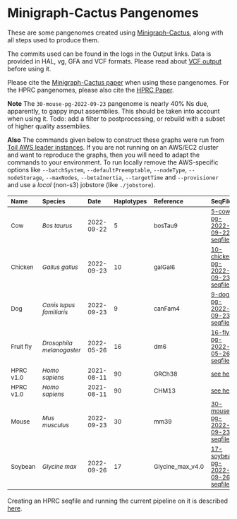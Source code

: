# Minigraph-Cactus Pangenomes

These are some pangenomes created using [Minigraph-Cactus](../pangenome.md), along with all steps used to produce them.

The commits used can be found in the logs in the Output links. Data is provided in HAL, vg, GFA and VCF formats. Please read about [VCF output](../pangenome.md#output) before using it.  

Please cite the [Minigraph-Cactus paper](https://doi.org/10.1101/2022.10.06.511217) when using these pangenomes. For the HPRC pangenomes, please also cite the [HPRC Paper](https://doi.org/10.1101/2022.07.09.499321 ).

**Note** The `30-mouse-pg-2022-09-23` pangenome is nearly 40% Ns due, apparently, to gappy input assemblies. This should be taken into account when using it. Todo: add a filter to postprocessing, or rebuild with a subset of higher quality assemblies. 

**Also** The commands given below to construct these graphs were run from [Toil AWS leader instances](https://github.com/ComparativeGenomicsToolkit/cactus/blob/master/doc/running-in-aws.md).  If you are not running on an AWS/EC2 cluster and want to reproduce the graphs, then you will need to adapt the commands to your environment.  To run locally remove the AWS-specific options like `--batchSystem`, `--defaultPreemptable`, `--nodeType`, `--nodeStorage`, `--maxNodes`, `--betaInertia`, `--targetTime` and `--provisioner` and use a *local* (non-s3) jobstore (like `./jobstore`).

|<sub>**Name**</sub>| <sub>**Species**</sub> | <sub> **Date** </sub> |<sub>**Haplotypes**</sub> | <sub>**Reference**</sub> | <sub>**SeqFile**</sub> | <sub>**Commands**</sub> | <sub>**Output**</sub>|
| :-------- | :-------- | :-------- | :------ | :------ |:------ | :------ | :------ |
| <sub> Cow </sub> | <sub> *Bos taurus* </sub> | <sub> 2022-09-22 </sub> | <sub> 5 </sub> | <sub> bosTau9 </sub> | <sub> [5-cow-pg-2022-09-22-seqfile.txt](5-cow-pg-2022-09-22-seqfile.txt) </sub> | <sub> [5-cow-pg-2022-09-22-commands.md](5-cow-pg-2022-09-22-commands.md) </sub> | <sub> [files](https://s3-us-west-2.amazonaws.com/human-pangenomics/index.html?prefix=publications/mc_2022/mc_pangenomes/5-cow-mc-2022-09-22) </sub> | 
| <sub> Chicken </sub> | <sub> *Gallus gallus* </sub> | <sub> 2022-09-23 </sub> | <sub> 10 </sub> | <sub> galGal6 </sub> | <sub> [10-chicken-pg-2022-09-23-seqfile.txt](10-chicken-pg-2022-09-23-seqfile.txt) </sub> | <sub> [10-chicken-pg-2022-09-23-commands.md](10-chicken-pg-2022-09-23-commands.md) </sub> | <sub> [files](https://s3-us-west-2.amazonaws.com/human-pangenomics/index.html?prefix=publications/mc_2022/mc_pangenomes/10-chicken-mc-2022-09-23/) </sub> | 
| <sub> Dog </sub> | <sub> *Canis lupus familiaris* </sub> | <sub> 2022-09-23 </sub> | <sub> 9 </sub> | <sub> canFam4 </sub> | <sub> [9-dog-pg-2022-09-23-seqfile.txt](9-dog-pg-2022-09-23-seqfile.txt) </sub> | <sub> [9-dog-pg-2022-09-23-commands.md](9-dog-pg-2022-09-23-commands.md) </sub> | <sub> [files](https://s3-us-west-2.amazonaws.com/human-pangenomics/index.html?prefix=publications/mc_2022/mc_pangenomes/9-dog-mc-2022-09-23) </sub> | 
| <sub> Fruit fly </sub> | <sub> *Drosophila melanogaster* </sub> | <sub> 2022-05-26 </sub> | <sub> 16 </sub> | <sub> dm6 </sub> | <sub> [16-fly-pg-2022-05-26-seqfile.txt](./16-fly-pg-2022-05-26-seqfile.txt) </sub> | <sub> [16-fly-pg-2022-05-26-commands.md](./16-fly-pg-2022-05-26-commands.md) </sub> | <sub> [files](https://s3-us-west-2.amazonaws.com/human-pangenomics/index.html?prefix=publications/mc_2022/mc_pangenomes/16-fruitfly-mc-2022-05-26/) </sub> |
| <sub> HPRC v1.0 </sub> | <sub> *Homo sapiens* </sub> | <sub> 2021-08-11 </sub> | <sub> 90 </sub> | <sub> GRCh38 </sub> | <sub> [see here](https://github.com/human-pangenomics/hpp_pangenome_resources/) </sub> | <sub> [see here](../pangenome.md#hprc-version-1.0-graphs) </sub> | <sub> [see here](https://github.com/human-pangenomics/hpp_pangenome_resources/) </sub> |
| <sub> HPRC v1.0 </sub> | <sub> *Homo sapiens* </sub> | <sub> 2021-08-11 </sub> | <sub> 90 </sub> | <sub> CHM13 </sub> | <sub> [see here](https://github.com/human-pangenomics/hpp_pangenome_resources/) </sub> | <sub> [see here](../pangenome.md#hprc-version-1.0-graphs) </sub> | <sub> [see here](https://github.com/human-pangenomics/hpp_pangenome_resources/) </sub> |
| <sub> Mouse </sub> | <sub> *Mus musculus* </sub> | <sub> 2022-09-23 </sub> | <sub> 30 </sub> | <sub> mm39 </sub> | <sub> [30-mouse-pg-2022-09-23-seqfile.txt](30-mouse-pg-2022-09-23-seqfile.txt) </sub> | <sub> [30-mouse-pg-2022-09-23-commands.md](30-mouse-pg-2022-09-23-commands.md) </sub> | <sub> [files](https://s3-us-west-2.amazonaws.com/human-pangenomics/index.html?prefix=publications/mc_2022/mc_pangenomes/30-mouse-mc-2022-09-23) </sub> | 
| <sub> Soybean </sub> | <sub> *Glycine max* </sub> | <sub> 2022-09-26 </sub> | <sub> 17 </sub> | <sub> Glycine_max_v4.0 </sub> | <sub> [17-soybean-pg-2022-09-26-seqfile.txt](17-soybean-pg-2022-09-26-seqfile.txt) </sub> | <sub> [17-soybean-pg-2022-09-26-commands.md](17-soybean-pg-2022-09-26-commands.md) </sub> | <sub>  [files](https://s3-us-west-2.amazonaws.com/human-pangenomics/index.html?prefix=publications/mc_2022/mc_pangenomes/17-soybean-mc-2022-09-26/) </sub> |

Creating an HPRC seqfile and running the current pipeline on it is described [here](../pangenome.md#hprc-graph).
